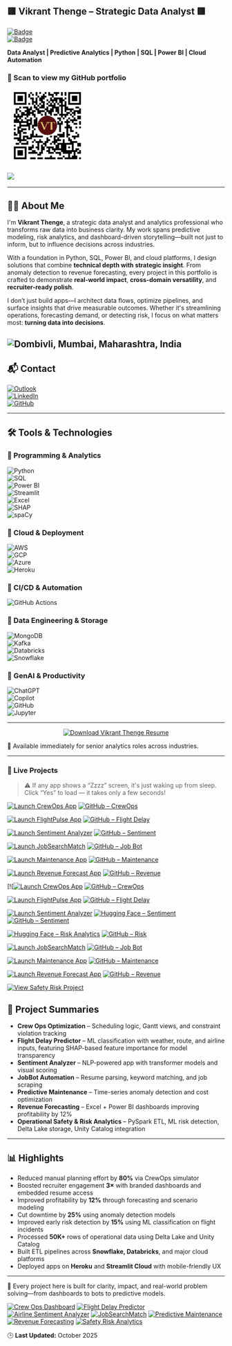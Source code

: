 ## 🟥 **Vikrant Thenge – Strategic Data Analyst** 🟥

[![Badge](https://img.shields.io/badge/GenAI%20Powered-Portfolio?style=flat-square&color=8B0000&labelColor=8B0000&borderColor=5A0000)](https://github.com/Vikrantthenge)  
[![Badge](https://img.shields.io/badge/Cross%20Industry%20Ready-Open%20to%20All%20Domains?style=flat-square&color=8B0000&labelColor=8B0000&borderColor=5A0000)](https://github.com/Vikrantthenge)

**Data Analyst | Predictive Analytics | Python | SQL | Power BI | Cloud Automation**


### 📎 Scan to view my GitHub portfolio  
![QR Code](https://github.com/Vikrantthenge/vikrant-data-analytics-portfolio/blob/main/qr-code.png)
<p align="left">
  <img src="https://img.shields.io/badge/Vikrant%20Thenge%20–%20Strategic%20Data%20Analyst-8B0000?style=for-the-badge&logo=github&logoColor=white&labelColor=5A0000" />
</p>

---

## 🙋‍♂️ About Me


I'm **Vikrant Thenge**, a strategic data analyst and analytics professional who transforms raw data into business clarity. My work spans predictive modeling, risk analytics, and dashboard-driven storytelling—built not just to inform, but to influence decisions across industries.

With a foundation in Python, SQL, Power BI, and cloud platforms, I design solutions that combine **technical depth with strategic insight**. From anomaly detection to revenue forecasting, every project in this portfolio is crafted to demonstrate **real-world impact**, **cross-domain versatility**, and **recruiter-ready polish**.

I don’t just build apps—I architect data flows, optimize pipelines, and surface insights that drive measurable outcomes. Whether it's streamlining operations, forecasting demand, or detecting risk, I focus on what matters most: **turning data into decisions**.


![Dombivli, Mumbai, Maharashtra, India](https://img.shields.io/badge/Dombivli%2C%20Mumbai%2C%20Maharashtra%2C%20India-darkred?style=for-the-badge&logo=googlemaps)
---

## 📬 Contact

[![Outlook](https://img.shields.io/badge/Email-Outlook-blue?style=flat-square&logo=microsoftoutlook&logoColor=white)](mailto:vikrantthenge@outlook.com)  
[![LinkedIn](https://img.shields.io/badge/LinkedIn-Connect-blue?style=flat-square&logo=linkedin&logoColor=white)](https://www.linkedin.com/in/vthenge)  
[![GitHub](https://img.shields.io/badge/GitHub-Portfolio-black?style=flat-square&logo=github&logoColor=white)](https://github.com/vikrantthenge)

---

## 🛠️ Tools & Technologies

### 🔹 Programming & Analytics  
![Python](https://img.shields.io/badge/Python-Data%20Science-blue?style=flat-square&logo=python&logoColor=white)  
![SQL](https://img.shields.io/badge/SQL-Queries-darkblue?style=flat-square&logo=mysql&logoColor=white)  
![Power BI](https://img.shields.io/badge/Power%20BI-Business%20Intelligence-yellow?style=flat-square&logo=powerbi&logoColor=white)  
![Streamlit](https://img.shields.io/badge/Streamlit-Web%20Apps-red?style=flat-square&logo=streamlit&logoColor=white)  
![Excel](https://img.shields.io/badge/Excel-Data%20Modeling-green?style=flat-square&logo=microsoftexcel&logoColor=white)  
![SHAP](https://img.shields.io/badge/SHAP-Model%20Explainability-purple?style=flat-square&logo=plotly&logoColor=white)  
![spaCy](https://img.shields.io/badge/spaCy-NLP-blue?style=flat-square&logo=spacy&logoColor=white)

### 🔹 Cloud & Deployment  
![AWS](https://img.shields.io/badge/AWS-Cloud-orange?style=flat-square&logo=amazonaws&logoColor=white)  
![GCP](https://img.shields.io/badge/GCP-Cloud-blue?style=flat-square&logo=googlecloud&logoColor=white)  
![Azure](https://img.shields.io/badge/Azure-Cloud-lightgrey?style=flat-square&logo=microsoftazure&logoColor=white)  
![Heroku](https://img.shields.io/badge/Heroku-Deployment-purple?style=flat-square&logo=heroku&logoColor=white)

### 🔹 CI/CD & Automation  
![GitHub Actions](https://img.shields.io/badge/GitHub%20Actions-CI%2FCD-blue?style=flat-square&logo=githubactions&logoColor=white)

### 🔹 Data Engineering & Storage  
![MongoDB](https://img.shields.io/badge/MongoDB-NoSQL-green?style=flat-square&logo=mongodb&logoColor=white)  
![Kafka](https://img.shields.io/badge/Kafka-Streaming%20Data-black?style=flat-square&logo=apachekafka&logoColor=white)  
![Databricks](https://img.shields.io/badge/Databricks-ETL%20Platform-orange?style=flat-square&logo=databricks&logoColor=white)  
![Snowflake](https://img.shields.io/badge/Snowflake-Data%20Warehouse-blue?style=flat-square&logo=snowflake&logoColor=white)

### 🔹 GenAI & Productivity  
![ChatGPT](https://img.shields.io/badge/ChatGPT-GenAI-green?style=flat-square&logo=openai&logoColor=white)  
![Copilot](https://img.shields.io/badge/Copilot-GenAI-blue?style=flat-square&logo=microsoft&logoColor=white)  
![GitHub](https://img.shields.io/badge/GitHub-Version%20Control-black?style=flat-square&logo=github&logoColor=white)  
![Jupyter](https://img.shields.io/badge/Jupyter-Notebooks-orange?style=flat-square&logo=jupyter&logoColor=white)

---

<p align="center">
  <a href="https://github.com/Vikrantthenge/vikrant-data-analytics-portfolio/blob/main/Vikrant%20Thenge%20Data%20Analytics%20Resume%20.pdf" download title="Download Vikrant Thenge Resume">
    <img src="https://img.shields.io/badge/Download_Resume-PDF-blue?style=for-the-badge&logo=adobeacrobatreader&logoColor=white" alt="Download Vikrant Thenge Resume">
  </a>
</p>

🎯 Available immediately for senior analytics roles across industries.

---

### 📱 Live Projects

> ⚠️ If any app shows a “Zzzz” screen, it's just waking up from sleep. Click “Yes” to load — it takes only a few seconds!

[![Launch CrewOps App](https://img.shields.io/badge/Launch-CrewOps-darkblue?logo=streamlit)](https://crew-optimizer.streamlit.app/)
[![GitHub – CrewOps](https://img.shields.io/badge/GitHub-CrewOps_Repo-gray?logo=github)](https://github.com/Vikrantthenge/crew-optimizer)

[![Launch FlightPulse App](https://img.shields.io/badge/Launch-FlightPulse-darkred?logo=streamlit)](https://share.streamlit.io/vikrantthenge/flight-delay-predictor/main/app.py)
[![GitHub – Flight Delay](https://img.shields.io/badge/GitHub-Flight_Delay_Repo-gray?logo=github)](https://github.com/Vikrantthenge/flight-delay-predictor)

[![Launch Sentiment Analyzer](https://img.shields.io/badge/Launch-Sentiment_Analyzer-purple?logo=streamlit)](https://sentiment-analyzer-vikrant.streamlit.app/)
[![GitHub – Sentiment](https://img.shields.io/badge/GitHub-Sentiment_Repo-gray?logo=github)](https://github.com/Vikrantthenge/sentiment-Analyzer)

[![Launch JobSearchMatch](https://img.shields.io/badge/Launch-JobSearchMatch-blue?logo=streamlit)](https://jobsearchmatch.streamlit.app/)
[![GitHub – Job Bot](https://img.shields.io/badge/GitHub-JobBot_Repo-gray?logo=github)](https://github.com/Vikrantthenge/job_search)

[![Launch Maintenance App](https://img.shields.io/badge/Launch-Maintenance_App-orange?logo=streamlit)](https://predictivedashboard-vikrantthenge.streamlit.app/)
[![GitHub – Maintenance](https://img.shields.io/badge/GitHub-Maintenance_Repo-gray?logo=github)](https://github.com/Vikrantthenge/predictive_dashboard)

[![Launch Revenue Forecast App](https://img.shields.io/badge/Launch-Revenue_Forecast-green?logo=streamlit)](https://airline-revenue-forecast.streamlit.app/)
[![GitHub – Revenue](https://img.shields.io/badge/GitHub-Revenue_Repo-gray?logo=github)](https://github.com/Vikrantthenge/Airline-Revenue-Forecast)

[![[![Launch CrewOps App](https://img.shields.io/badge/Launch-CrewOps-darkblue?logo=streamlit)](https://crew-optimizer.streamlit.app/)
[![GitHub – CrewOps](https://img.shields.io/badge/GitHub-CrewOps_Repo-gray?logo=github)](https://github.com/Vikrantthenge/crew-optimizer)

[![Launch FlightPulse App](https://img.shields.io/badge/Launch-FlightPulse-darkred?logo=streamlit)](https://share.streamlit.io/vikrantthenge/flight-delay-predictor/main/app.py)
[![GitHub – Flight Delay](https://img.shields.io/badge/GitHub-Flight_Delay_Repo-gray?logo=github)](https://github.com/Vikrantthenge/flight-delay-predictor)

[![Launch Sentiment Analyzer](https://img.shields.io/badge/Launch-Sentiment_Analyzer-purple?logo=streamlit)](https://sentiment-analyzer-vikrant.streamlit.app/)
[![Hugging Face – Sentiment](https://img.shields.io/badge/HF_Space-Sentiment_Analyzer-1E90FF?logo=huggingface)](https://huggingface.co/spaces/vthenge/sentiment-analyzer)
[![GitHub – Sentiment](https://img.shields.io/badge/GitHub-Sentiment_Repo-gray?logo=github)](https://github.com/Vikrantthenge/sentiment-Analyzer)

[![Hugging Face – Risk Analytics](https://img.shields.io/badge/HF_Space-Risk_Analytics-DC143C?logo=huggingface)](https://huggingface.co/spaces/vthenge/risk-analytics)
[![GitHub – Risk](https://img.shields.io/badge/GitHub-Risk_Analytics_Repo-gray?logo=github)](https://github.com/Vikrantthenge/risk-analytics)

[![Launch JobSearchMatch](https://img.shields.io/badge/Launch-JobSearchMatch-blue?logo=streamlit)](https://jobsearchmatch.streamlit.app/)
[![GitHub – Job Bot](https://img.shields.io/badge/GitHub-JobBot_Repo-gray?logo=github)](https://github.com/Vikrantthenge/job_search)

[![Launch Maintenance App](https://img.shields.io/badge/Launch-Maintenance_App-orange?logo=streamlit)](https://predictivedashboard-vikrantthenge.streamlit.app/)
[![GitHub – Maintenance](https://img.shields.io/badge/GitHub-Maintenance_Repo-gray?logo=github)](https://github.com/Vikrantthenge/predictive_dashboard)

[![Launch Revenue Forecast App](https://img.shields.io/badge/Launch-Revenue_Forecast-green?logo=streamlit)](https://airline-revenue-forecast.streamlit.app/)
[![GitHub – Revenue](https://img.shields.io/badge/GitHub-Revenue_Repo-gray?logo=github)](https://github.com/Vikrantthenge/Airline-Revenue-Forecast)

[![View Safety Risk Project](https://img.shields.io/badge/View-Safety_Risk_Analytics-orange?logo=databricks)](https://github.com/Vikrantthenge/Operational-Safety-Risk-Analytics-)

## 📁 Project Summaries

- **Crew Ops Optimization** – Scheduling logic, Gantt views, and constraint violation tracking  
- **Flight Delay Predictor** – ML classification with weather, route, and airline inputs, featuring SHAP-based feature importance for model transparency
- **Sentiment Analyzer** – NLP-powered app with transformer models and visual scoring  
- **JobBot Automation** – Resume parsing, keyword matching, and job scraping  
- **Predictive Maintenance** – Time-series anomaly detection and cost optimization  
- **Revenue Forecasting** – Excel + Power BI dashboards improving profitability by 12%  
- **Operational Safety & Risk Analytics** – PySpark ETL, ML risk detection, Delta Lake storage, Unity Catalog integration

---

## 📊 Highlights

- Reduced manual planning effort by **80%** via CrewOps simulator  
- Boosted recruiter engagement **3×** with branded dashboards and embedded resume access  
- Improved profitability by **12%** through forecasting and scenario modeling  
- Cut downtime by **25%** using anomaly detection models  
- Improved early risk detection by **15%** using ML classification on flight incidents  
- Processed **50K+** rows of operational data using Delta Lake and Unity Catalog  
- Built ETL pipelines across **Snowflake, Databricks**, and major cloud platforms  
- Deployed apps on **Heroku** and **Streamlit Cloud** with mobile-friendly UX

---

🎯 Every project here is built for clarity, impact, and real-world problem solving—from dashboards to bots to predictive models.


[![Crew Ops Dashboard](https://img.shields.io/badge/Crew%20Ops-Dashboard-blue?style=flat&logo=streamlit)](https://crew-optimizer.streamlit.app/)
[![Flight Delay Predictor](https://img.shields.io/badge/Flight%20Delay-Predictor-orange?style=flat&logo=python)](https://flight-delay-predictor-pulse.streamlit.app/)
[![Airline Sentiment Analyzer](https://img.shields.io/badge/Sentiment-Analyzer-green?style=flat&logo=huggingface)](https://sentiment-analyzer-vikrant.streamlit.app/)
[![JobSearchMatch](https://img.shields.io/badge/Job%20Match-Search%20Optimizer-teal?style=flat&logo=streamlit)](https://jobsearchmatch.streamlit.app/)
[![Predictive Maintenance](https://img.shields.io/badge/Predictive-Maintenance-red?style=flat&logo=aws)](https://predictivedashboard-vikrantthenge.streamlit.app/)
[![Revenue Forecasting](https://img.shields.io/badge/Revenue-Forecasting-yellow?style=flat&logo=powerbi)](https://airline-revenue-forecast.streamlit.app/)
[![Safety Risk Analytics](https://img.shields.io/badge/Safety%20Risk-Analytics-orange?style=flat&logo=databricks)](https://github.com/Vikrantthenge/Operational-Safety-Risk-Analytics-)


🕒 **Last Updated:** October 2025  

